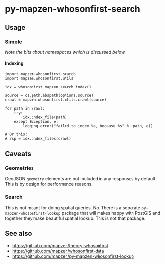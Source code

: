 # py-mapzen-whosonfirst-search

## Usage

### Simple

_Note the bits about namespaces which is discussed below._

#### Indexing

```
import mapzen.whosonfirst.search
import mapzen.whosonfirst.utils

idx = whosonfirst.mapzen.search.index()

source = os.path.abspath(options.source)
crawl = mapzen.whosonfirst.utils.crawl(source)

for path in crawl:
    try:
        idx.index_file(path)
    except Exception, e:
        logging.error("failed to index %s, because %s" % (path, e))

# Or this:
# rsp = idx.index_files(crawl)
```

## Caveats

### Geometries

GeoJSON `geometry` elements are not included in any responses by default. This is by design for performance reasons. 

### Search 

This is not meant for doing spatial queries. No. There is a separate `py-mapzen-whosonfirst-lookup` package that will makes happy with PostGIS and together they make beautiful spatial lookup. This is not that package.

## See also

* https://github.com/mapzen/theory-whosonfirst
* https://github.com/mapzen/whosonfirst-data
* https://github.com/mapzen/py-mapzen-whosonfirst-lookup
